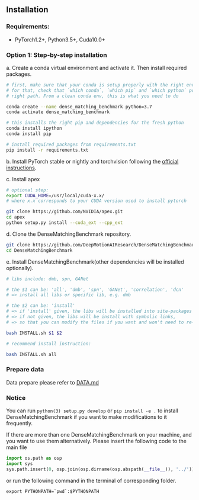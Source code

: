 ## Installation

### Requirements:
- PyTorch1.2+, Python3.5+, Cuda10.0+


### Option 1: Step-by-step installation

a. Create a conda virtual environment and activate it. Then install required packages.


```bash
# first, make sure that your conda is setup properly with the right environment
# for that, check that `which conda`, `which pip` and `which python` points to the
# right path. From a clean conda env, this is what you need to do

conda create --name dense_matching_benchmark python=3.7
conda activate dense_matching_benchmark

# this installs the right pip and dependencies for the fresh python
conda install ipython
conda install pip

# install required packages from requirements.txt
pip install -r requirements.txt
```

b. Install PyTorch stable or nightly and torchvision following the [official instructions](https://pytorch.org/).


c. Install apex
```bash
# optional step:
export CUDA_HOME=/usr/local/cuda-x.x/
# where x.x corresponds to your CUDA version used to install pytorch

git clone https://github.com/NVIDIA/apex.git
cd apex
python setup.py install --cuda_ext --cpp_ext
```

d. Clone the DenseMatchingBenchmark repository.

```bash
git clone https://github.com/DeepMotionAIResearch/DenseMatchingBenchmark.git
cd DenseMatchingBenchmark
```

e. Install DenseMatchingBenchmark(other dependencies will be installed optionally).
```bash
# libs include: dmb, spn, GANet

# the $1 can be: 'all', 'dmb', 'spn', 'GANet', 'correlation', 'dcn'
# => install all libs or specific lib, e.g. dmb

# the $2 can be: 'install'
# => if 'install' given, the libs will be installed into site-packages
# => if not given, the libs will be install with symbolic links,
# => so that you can modify the files if you want and won't need to re-build it

bash INSTALL.sh $1 $2

# recommend install instruction:

bash INSTALL.sh all
```

### Prepare data

Data prepare please refer to [DATA.md](DATA.md)



### Notice
You can run `python(3) setup.py develop` or `pip install -e .` to install DenseMatchingBenchmark if you want to make modifications to it frequently.

If there are more than one DenseMatchingBenchmark on your machine, and you want to use them alternatively.
Please insert the following code to the main file
```python
import os.path as osp
import sys
sys.path.insert(0, osp.join(osp.dirname(osp.abspath(__file__)), '../'))
```
or run the following command in the terminal of corresponding folder.
```shell
export PYTHONPATH=`pwd`:$PYTHONPATH
```



